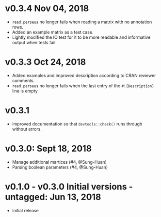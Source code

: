 # v0.3.4 Nov 04, 2018

* `read.perseus` no longer fails when reading a matrix 
  with no annotation rows.
* Added an example matrix as a test case.
* Lightly modified the IO test for it to be more readable
  and informative output when tests fail.

# v0.3.3 Oct 24, 2018

* Added examples and improved description according
  to CRAN reviewer comments.
* `read.perseus` no longer fails when the last entry
  of the `#!{Description}` line is empty

# v0.3.1

* Improved documentation so that `devtools::check()`
  runs through without errors.

# v0.3.0: Sept 18, 2018

* Manage additional martices (#4, @Sung-Huan)
* Parsing boolean parameters (#4, @Sung-Huan)

# v0.1.0 - v0.3.0 Initial versions - untagged: Jun 13, 2018

* Initial release
